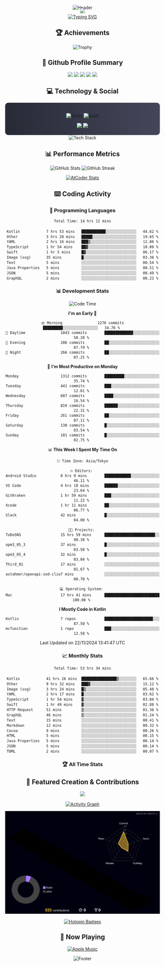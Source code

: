 <div align="center">
  
![Header](https://capsule-render.vercel.app/api?type=waving&color=gradient&customColorList=12&height=300&section=header&text=Welcome%20to%20Batapii's%20Universe&fontSize=50&animation=fadeIn&fontAlignY=40&desc=Android%20Developer%20|%20Kotlin%20LOVE%20)

<div style="margin-top: -20px;">
  <img src="https://readme-typing-svg.herokuapp.com/?lines=Crafting+Android+Experiences;Building+Tomorrow's+Apps+Today;Always+Learning,+Always+Growing&font=Fira%20Code&center=true&width=440&height=45&color=f75c7e&vCenter=true&size=22&pause=1000">
</div>

<a href="https://git.io/typing-svg">
  <img src="https://readme-typing-svg.demolab.com?font=Fira+Code&weight=600&size=28&duration=4000&pause=1000&center=true&vCenter=true&width=800&lines=Hey+there!+I'm+Batapii+%F0%9F%91%8B;Android+Developer+from+Japan+%F0%9F%87%AF%F0%9F%87%B5" alt="Typing SVG" />
</a>

## 🏆 Achievements

![Trophy](https://github-profile-trophy.vercel.app/?username=batapii&theme=onestar&no-frame=true&no-bg=true&column=8&rank=SSS,SS,S,AAA,AA,A,B,C&margin-w=10&margin-h=10)

## 🎯 Github Profile Summary

<div align="center">
  <img src="http://github-profile-summary-cards.vercel.app/api/cards/profile-details?username=batapii&theme=radical" />
  <img src="http://github-profile-summary-cards.vercel.app/api/cards/repos-per-language?username=batapii&theme=radical" />
  <img src="http://github-profile-summary-cards.vercel.app/api/cards/most-commit-language?username=batapii&theme=radical" />
  <img src="http://github-profile-summary-cards.vercel.app/api/cards/stats?username=batapii&theme=radical" />
  <img src="http://github-profile-summary-cards.vercel.app/api/cards/productive-time?username=batapii&theme=radical" />
</div>

## 💻 Technology & Social

<div align="center" style="background: linear-gradient(to right, #282A36, #44475A); padding: 20px; border-radius: 10px;">

![Kotlin](https://img.shields.io/badge/Kotlin-98.3%25-0095D5?style=for-the-badge&logo=kotlin&logoColor=white&labelColor=282A36)
![Swift](https://img.shields.io/badge/Swift-1.7%25-FA7343?style=for-the-badge&logo=swift&logoColor=white&labelColor=282A36)

<div style="margin-top: 15px">
<a href="https://github.com/batapii"><img src="https://img.shields.io/github/followers/batapii?style=for-the-badge&logo=github&label=Follow&color=ff6e96&labelColor=282A36"/></a>
<a href="https://twitter.com/batapii3939"><img src="https://img.shields.io/twitter/follow/batapii?style=for-the-badge&logo=twitter&color=1DA1F2&labelColor=282A36&label=Follow"/></a>
</div>

</div>

<div align="center">
<img src="https://github-readme-tech-stack.vercel.app/api/cards?title=Tech+Stack&align=center&titleAlign=center&fontSize=20&lineHeight=10&lineCount=4&theme=github_dark&width=800&bg=%230D1117&badge=%23161B22&border=%2321262D&titleColor=%2358A6FF&line1=kotlin%2Ckotlin%2C0095D5%3Bandroid%2Candroid%2C00ff00%3Bjetpackcompose%2Cjetpack%2C4285F4%3B&line2=swift%2Cswift%2CFA7343%3Bfirebase%2Cfirebase%2CFFCA28%3Bgithub%2Cgithub%2C181717%3B&line3=typescript%2Ctypescript%2C3178C6%3Bgraphql%2Cgraphql%2CE10098%3Bsupabase%2Csupabase%2C3FCF8E%3B&line4=gradle%2Cgradle%2C02303A%3Bgitkraken%2Cgitkraken%2C179287%3Bpostman%2Cpostman%2CFF6C37%3B" alt="Tech Stack" />
</div>

## 📊 Performance Metrics

<div align="center">

![GitHub Stats](https://github-readme-stats.vercel.app/api?username=batapii&show_icons=true&theme=radical&hide_border=true&bg_color=0D1117)
![GitHub Streak](https://github-readme-streak-stats.herokuapp.com/?user=batapii&theme=radical&hide_border=true&background=0D1117)

[![AtCoder Stats](https://atcoder-readme-stats.vercel.app/stats/batapii3939?theme=dark&show_history=5&width=495)](https://github.com/iwbc-mzk/atcoder-readme-stats)

</div>

## ⌨️ Coding Activity

### 💬 Programming Languages
<!--START_SECTION:wakatime-->

```txt
Total Time: 14 hrs 12 mins

Kotlin            7 hrs 53 mins   ███████████░░░░░░░░░░░░░░   44.62 %
Other             3 hrs 28 mins   █████░░░░░░░░░░░░░░░░░░░░   19.65 %
YAML              2 hrs 16 mins   ███▒░░░░░░░░░░░░░░░░░░░░░   12.86 %
TypeScript        1 hr 54 mins    ██▓░░░░░░░░░░░░░░░░░░░░░░   10.80 %
Swift             1 hr 5 mins     █▓░░░░░░░░░░░░░░░░░░░░░░░   06.17 %
Image (svg)       35 mins         █░░░░░░░░░░░░░░░░░░░░░░░░   03.36 %
Text              5 mins          ░░░░░░░░░░░░░░░░░░░░░░░░░   00.54 %
Java Properties   5 mins          ░░░░░░░░░░░░░░░░░░░░░░░░░   00.51 %
JSON              5 mins          ░░░░░░░░░░░░░░░░░░░░░░░░░   00.49 %
GraphQL           2 mins          ░░░░░░░░░░░░░░░░░░░░░░░░░   00.22 %
```

<!--END_SECTION:wakatime-->

### 📊 Development Stats
<!--START_SECTION:devstats-->
![Code Time](http://img.shields.io/badge/Code%20Time-319%20hrs%2014%20mins-blue)

**I'm an Early 🐤** 

```text
🌞 Morning                1276 commits        █████████░░░░░░░░░░░░░░░░   34.76 % 
🌆 Daytime                1843 commits        █████████████░░░░░░░░░░░░   50.20 % 
🌃 Evening                286 commits         ██░░░░░░░░░░░░░░░░░░░░░░░   07.79 % 
🌙 Night                  266 commits         ██░░░░░░░░░░░░░░░░░░░░░░░   07.25 % 
```
📅 **I'm Most Productive on Monday** 

```text
Monday                   1312 commits        █████████░░░░░░░░░░░░░░░░   35.74 % 
Tuesday                  441 commits         ███░░░░░░░░░░░░░░░░░░░░░░   12.01 % 
Wednesday                607 commits         ████░░░░░░░░░░░░░░░░░░░░░   16.54 % 
Thursday                 819 commits         ██████░░░░░░░░░░░░░░░░░░░   22.31 % 
Friday                   261 commits         ██░░░░░░░░░░░░░░░░░░░░░░░   07.11 % 
Saturday                 130 commits         █░░░░░░░░░░░░░░░░░░░░░░░░   03.54 % 
Sunday                   101 commits         █░░░░░░░░░░░░░░░░░░░░░░░░   02.75 % 
```


📊 **This Week I Spent My Time On** 

```text
🕑︎ Time Zone: Asia/Tokyo

🔥 Editors: 
Android Studio           8 hrs 9 mins        ████████████░░░░░░░░░░░░░   46.11 % 
VS Code                  4 hrs 10 mins       ██████░░░░░░░░░░░░░░░░░░░   23.64 % 
GitKraken                1 hr 59 mins        ███░░░░░░░░░░░░░░░░░░░░░░   11.22 % 
Xcode                    1 hr 11 mins        ██░░░░░░░░░░░░░░░░░░░░░░░   06.77 % 
Slack                    42 mins             █░░░░░░░░░░░░░░░░░░░░░░░░   04.00 % 

🐱‍💻 Projects: 
ToDoSNS                  15 hrs 59 mins      ███████████████████████░░   90.38 % 
opm3_05_3                37 mins             █░░░░░░░░░░░░░░░░░░░░░░░░   03.50 % 
opm3_05_4                32 mins             █░░░░░░░░░░░░░░░░░░░░░░░░   03.04 % 
Third_01                 17 mins             ░░░░░░░░░░░░░░░░░░░░░░░░░   01.67 % 
astahmer/openapi-zod-clie7 mins              ░░░░░░░░░░░░░░░░░░░░░░░░░   00.70 % 

💻 Operating System: 
Mac                      17 hrs 41 mins      █████████████████████████   100.00 % 
```

**I Mostly Code in Kotlin** 

```text
Kotlin                   7 repos             ██████████████████████░░░   87.50 % 
mcfunction               1 repo              ███░░░░░░░░░░░░░░░░░░░░░░   12.50 % 
```




 Last Updated on 22/11/2024 13:41:47 UTC
<!--END_SECTION:devstats-->

### 📈 Monthly Stats
<!--START_SECTION:wakamonth-->

```txt
Total Time: 53 hrs 34 mins

Kotlin            41 hrs 26 mins  ████████████████▒░░░░░░░░   65.66 %
Other             9 hrs 32 mins   ███▓░░░░░░░░░░░░░░░░░░░░░   15.12 %
Image (svg)       3 hrs 24 mins   █▒░░░░░░░░░░░░░░░░░░░░░░░   05.40 %
YAML              2 hrs 17 mins   █░░░░░░░░░░░░░░░░░░░░░░░░   03.62 %
TypeScript        1 hr 54 mins    ▓░░░░░░░░░░░░░░░░░░░░░░░░   03.04 %
Swift             1 hr 49 mins    ▓░░░░░░░░░░░░░░░░░░░░░░░░   02.88 %
HTTP Request      51 mins         ▒░░░░░░░░░░░░░░░░░░░░░░░░   01.36 %
GraphQL           46 mins         ▒░░░░░░░░░░░░░░░░░░░░░░░░   01.24 %
Text              15 mins         ░░░░░░░░░░░░░░░░░░░░░░░░░   00.41 %
Markdown          12 mins         ░░░░░░░░░░░░░░░░░░░░░░░░░   00.32 %
Cocoa             9 mins          ░░░░░░░░░░░░░░░░░░░░░░░░░   00.26 %
HTML              5 mins          ░░░░░░░░░░░░░░░░░░░░░░░░░   00.15 %
Java Properties   5 mins          ░░░░░░░░░░░░░░░░░░░░░░░░░   00.14 %
JSON              5 mins          ░░░░░░░░░░░░░░░░░░░░░░░░░   00.14 %
TOML              2 mins          ░░░░░░░░░░░░░░░░░░░░░░░░░   00.07 %
```

<!--END_SECTION:wakamonth-->

### 🏆 All Time Stats
<!--START_SECTION:wakaalltime-->

<!--END_SECTION:wakaalltime-->



## 🌟 Featured Creation & Contributions

<div align="center">
  <a href="https://github.com/batapii/ToDoSNS">
    <img src="https://github-readme-stats.vercel.app/api/pin/?username=batapii&repo=ToDoSNS&theme=radical&hide_border=true&bg_color=0D1117" />
  </a>

[![Activity Graph](https://github-readme-activity-graph.vercel.app/graph?username=batapii&custom_title=Contribution%20Graph&hide_border=true&theme=radical&bg_color=0D1117)](https://github.com/ashutosh00710/github-readme-activity-graph)

![3D Contrib](./profile-3d-contrib/profile-night-rainbow.svg)

[![Holopin Badges](https://holopin.me/batapii)](https://holopin.io/@batapii)

</div>

## 🎵 Now Playing

<div align="center">
  
[![Apple Music](https://music-profile.rayriffy.com/theme/dark.svg?uid=001005.6598667d2ffd4a10a4f429edd0ba24c4.1156)](https://github.com/rayriffy/apple-music-github-profile)

</div>

![Footer](https://capsule-render.vercel.app/api?type=waving&color=gradient&customColorList=12&height=100&section=footer)

</div>

